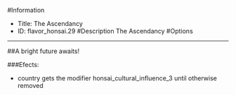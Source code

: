 #Information
 - Title: The Ascendancy
 - ID: flavor_honsai.29
#Description
The Ascendancy
#Options

___
##A bright future awaits!

###Efects:<ul><li>country gets the modifier honsai_cultural_influence_3 until otherwise removed</li></ul>

